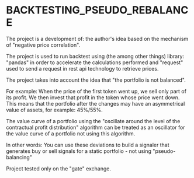 # BACKTESTING_PSEUDO_REBALANCE

The project is a development of: the author's idea based on the mechanism of "negative price correlation".

The project is used to run backtest using (the among other things) library:
"pandas" in order to accelerate the calculations performed 
and "request" used to send a request in rest api technology to retrieve prices.

The project takes into account the idea that "the portfolio is not balanced".

For example:
When the price of the first token went up, we sell only part of its profit.
We then invest that profit in the token whose price went down.
This means that the portfolio after the changes may have an asymmetrical value of assets, for example: 45%/55%.

The value curve of a portfolio using the "oscillate around the level of the contractual profit distribution" algorithm can be treated as an oscillator for the value curve of a portfolio not using this algorithm.

In other words:
You can use these deviations to build a signaler that generates buy or sell signals for a static portfolio - not using "pseudo-balancing"

Project tested only on the "gate" exchange.
